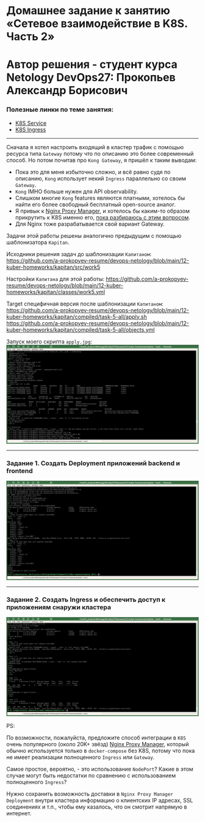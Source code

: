 # Домашнее задание к занятию «Сетевое взаимодействие в K8S. Часть 2»
# Автор решения - студент курса Netology DevOps27: Прокопьев Александр Борисович

### Полезные линки по теме занятия:
* [K8S Service](https://kubernetes.io/docs/concepts/services-networking/service/)
* [K8S Ingress](https://kubernetes.io/docs/concepts/services-networking/ingress/)

------

Сначала я хотел настроить входящий в кластер трафик с помощью ресурса типа `Gateway` потому что по описанию это более современный способ. Но потом почитав про `Kong Gateway`, я пришёл к таким выводам:
* Пока это для меня избыточно сложно, и всё равно судя по описанию, `Kong` использует некий `Ingress` параллельно со своим `Gateway`.
* `Kong` IMHO больше нужен для API observability.
* Слишком многие `Kong` features являются платными, хотелось бы найти его более свободный бесплатный open-source аналог.
* Я привык к [Nginx Proxy Manager](https://github.com/NginxProxyManager/nginx-proxy-manager), и хотелось бы каким-то образом прикрутить к K8S именно его, [пока разбираюсь с этим вопросом](https://github.com/zimbres/nginx-proxy-manager-on-kubernetes).
* Для Nginx тоже разрабатывается свой вариант Gateway.

Задачи этой работы решены аналогично предыдущим с помощью шаблонизатора `Kapitan`.

Исходники решения задач до шаблонизации `Капитаном`: https://github.com/a-prokopyev-resume/devops-netology/blob/main/12-kuber-homeworks/kapitan/src/work5  

Настройки `Капитана` для этой работы: https://github.com/a-prokopyev-resume/devops-netology/blob/main/12-kuber-homeworks/kapitan/classes/work5.yml

Target специфичная версия после шаблонизации `Капитаном`:  
https://github.com/a-prokopyev-resume/devops-netology/blob/main/12-kuber-homeworks/kapitan/compiled/task-5-all/apply.sh  
https://github.com/a-prokopyev-resume/devops-netology/blob/main/12-kuber-homeworks/kapitan/compiled/task-5-all/objects.yml  

Запуск моего скрипта `apply.jpg`:
![](images/apply.jpg)

------

### Задание 1. Создать Deployment приложений backend и frontend
![](images/task-5-1.jpg)

------

### Задание 2. Создать Ingress и обеспечить доступ к приложениям снаружи кластера
![](images/task-5-2.jpg)


PS:  

По возможности, пожалуйста, предложите способ интеграции в `K8S` очень популярного (около 20K+ звёзд) [Nginx Proxy Manager](https://nginxproxymanager.com/), который обычно используется только в `docker-compose` без K8S, потому что пока не имеет реализации полноценного `Ingress` или `Gateway`.

Самое простое, вероятно, - это использование `NodePort`? Какие в этом случае могут быть недостатки по сравнению с использованием полноценного `Ingress`?

Нужно сохранить возможность доставки в `Nginx Proxy Manager` `Deployment` внутри кластера информацию о клиентских IP адресах, SSL соединениях и т.п., чтобы ему казалось, что он смотрит напрямую в интернет.